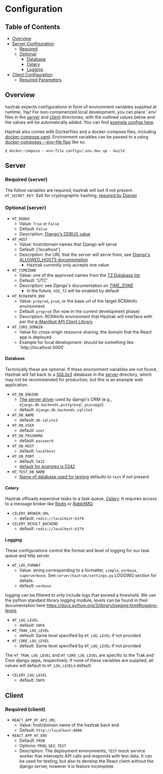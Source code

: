 # Configuration

## Table of Contents

- [Overview](#Overview)
- [Server Configuration](#Server)
  - [Required](#required--server-)
  - [Optional](#optional--server-)
    - [Database](#Database)
    - [Celery](#Celery)
    - [Logging](#logging)
- [Client Configuration](#Client)
  - [Required Parameters](#required--client-)

## Overview

haztrak expects configurations in form of environment variables supplied at runtime, Yay!
For non-containerized local development, you can place '.env' files in the [server](/)
and [client](/) directories, with the outlined values below and the values will be
automatically added. You can find [example configs here](/configs).

Haztrak also comes with Dockerfiles and a docker-compose files,
including [docker-compose.yaml](/docker-compose.yaml). Environment variables can be passed
to a
using [docker-composes --env-file flag](https://docs.docker.com/compose/environment-variables/#using-the---env-file--option)
like so.

```shell
$ docker-compose --env-file configs/.env.dev up --build
```

## Server

### Required (server)

The follow variables are required, haztrak will exit if not present.
`HT_SECRET_KEY`: Salt for cryptographic hashing,
[required by Django](https://docs.djangoproject.com/en/4.1/ref/settings/#secret-key)

### Optional (server)

- `HT_DEBUG`
  - Value: `True` or `False`
  - Default: `False`
  - Description: [Django's DEBUG value](https://docs.djangoproject.com/en/4.1/ref/settings/#debug)
- `HT_HOST`
  - Value: host/domain names that Django will serve
  - Default: ['localhost']
  - Description: the URL that the server will serve from,
    see [Django's ALLOWED_HOSTS documentation](https://docs.djangoproject.com/en/4.1/ref/settings/#allowed-hosts)
    - Haztrak currently only accepts one value
- `HT_TIMEZONE`
  - Value: one of the approved names from
    the [TZ Database list](https://en.wikipedia.org/wiki/List_of_tz_database_time_zones)
  - Default: 'UTC'
  - Description: see Django's documentation
    on [TIME_ZONE](https://docs.djangoproject.com/en/4.1/ref/settings/#time-zone-1)
    - In the future, `USE_TZ` will be enabled by default
- `HT_RCRAINFO_ENV`
  - Value: `preprod`, `prod`, or the base url of the target RCRAInfo environment
  - Default: `preprod` (for now in the current development phase)
  - Description: RCRAInfo environment that Haztrak will interface with per
    the [e-Manifest API Client Library](https://github.com/USEPA/e-manifest/tree/master/emanifest-py)
- `HT_CORS_DOMAIN`
  - Value for cross-origin resource sharing, the domain that the React app is deployed
  - Example for local development: should be something like `http://localhost:3000'

#### Database

Technically these are optional. If these environment variables are not found, Haztrak will fall back
to a [SQLite3](https://www.sqlite.org/index.html) database in the [server](/) directory, which
may not be recommended for production, but this is an example web application.

- `HT_DB_ENGINE`
  - [The server driver](https://docs.djangoproject.com/en/4.1/ref/settings/#engine) used by
    django's ORM (e.g., `django.db.backends.postgresql_psycopg2`)
  - default: `django.db.backends.sqlite3`
- `HT_DB_NAME`
  - default: `db.sqlite3`
- `HT_DB_USER`
  - default: `user`
- `HT_DB_PASSWORD`
  - default: `password`
- `HT_DB_HOST`
  - default: `localhost`
- `HT_DB_PORT`
  - default: `5432`
  - [default for postgres is 5342](https://www.postgresql.org/docs/current/app-postgres.html)
- `HT_TEST_DB_NAME`
  - [Name of database used for testing](https://docs.djangoproject.com/en/4.1/ref/settings/#test)
    defaults to `test` if not present

#### Celery

Haztrak offloads expensive tasks to a task queue, [Celery](https://docs.celeryq.dev/en/stable/).
It requires access to a message broker like [Redis](https://redis.io/)
or [RabbitMQ](https://www.rabbitmq.com/).

- `CELERY_BROKER_URL`
  - default: `redis://localhost:6379`
- `CELERY_RESULT_BACKEND`
  - default: `redis://localhost:6379`

#### Logging

These configurations control the format and level of logging for our task queue and http server.

- `HT_LOG_FORMAT`
  - Value: string corresponding to a formatter, `simple`, `verbose`, `superverbose`. See `server/haztrak/settings.py`
    LOGGING section for details.
  - default: `verbose`

logging can be filtered to only include logs that exceed a threshold. We use the
python standard library logging module, levels can be found in their documentation here
https://docs.python.org/3/library/logging.html#logging-levels

- `HT_LOG_LEVEL`
  - default: `INFO`
- `HT_TRAK_LOG_LEVEL`
  - default: Same level specified by `HT_LOG_LEVEL` if not provided
- `HT_CORE_LOG_LEVEL`
  - default: Same level specified by `HT_LOG_LEVEL` if not provided

The `HT_TRAK_LOG_LEVEL` and `HT_CORE_LOG_LEVEL` are specific to the Trak and Core
django apps, respectively. If none of these variables are supplied, all values
will default to `HT_LOG_LEVEL`s default.

- `CELERY_LOG_LEVEL`
  - default: `INFO`

## Client

### Required (client)

- `REACT_APP_HT_API_URL`
  - Value: host/domain name of the haztrak back end
  - Default: `http://localhost:8000`
- `REACT_APP_HT_ENV`
  - Default: `PROD`
  - Options: `PROD`, `DEV`, `TEST`
  - Description: The deployment environments, `TEST` mock service worker that intercepts API calls
    and responds with test data. It can be used for testing, but also to develop the React client
    without the django server, however it is feature incomplete.

